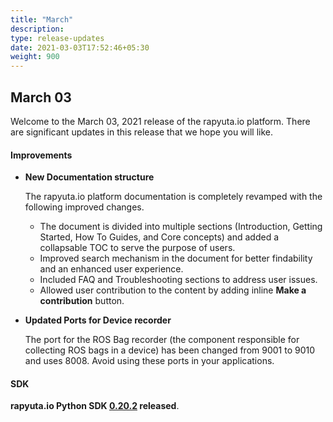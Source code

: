 ```yaml
---
title: "March"
description:
type: release-updates
date: 2021-03-03T17:52:46+05:30
weight: 900
---
```



## March 03
Welcome to the March 03, 2021 release of the rapyuta.io platform. There
are significant updates in this release that we hope you will like.


#### Improvements
* **New Documentation structure**

     The rapyuta.io platform documentation is completely revamped with the following improved changes.

     * The document is divided into multiple sections (Introduction, Getting Started, How To Guides, and Core concepts) and added a collapsable TOC to serve the purpose of  users.
     * Improved search mechanism in the document for better findability and an enhanced user experience.
     * Included FAQ and Troubleshooting sections to address user issues.
     * Allowed user contribution to the content by adding inline **Make a contribution** button.

* **Updated Ports for Device recorder** 

    The port for the ROS Bag recorder (the component responsible for collecting ROS bags in a device) has been changed from 9001 to 9010 and uses 8008. Avoid using these ports in your applications.


#### SDK

**rapyuta.io Python SDK [0.20.2](/3_how-tos/35_tooling_and_debugging/rapyuta-io-python-sdk/#installation) released**.


